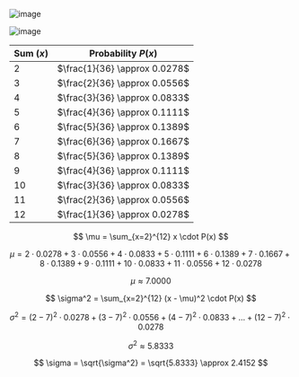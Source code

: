 
![image](https://github.com/user-attachments/assets/6c96bfc6-1451-4e52-9d18-ad138f723b67)

![image](https://github.com/user-attachments/assets/1ccdb43b-b65c-4b7a-980d-779587d2c164)

| Sum ($x$) | Probability $P(x)$ |
|-----------|----------------------|
| 2         | $\frac{1}{36} \approx 0.0278$ |
| 3         | $\frac{2}{36} \approx 0.0556$ |
| 4         | $\frac{3}{36} \approx 0.0833$ |
| 5         | $\frac{4}{36} \approx 0.1111$ |
| 6         | $\frac{5}{36} \approx 0.1389$ |
| 7         | $\frac{6}{36} \approx 0.1667$ |
| 8         | $\frac{5}{36} \approx 0.1389$ |
| 9         | $\frac{4}{36} \approx 0.1111$ |
| 10        | $\frac{3}{36} \approx 0.0833$ |
| 11        | $\frac{2}{36} \approx 0.0556$ |
| 12        | $\frac{1}{36} \approx 0.0278$ |

$$
\mu = \sum_{x=2}^{12} x \cdot P(x)
$$

$$
\mu = 2 \cdot 0.0278 + 3 \cdot 0.0556 + 4 \cdot 0.0833 + 5 \cdot 0.1111 + 6 \cdot 0.1389 + 7 \cdot 0.1667 + 8 \cdot 0.1389 + 9 \cdot 0.1111 + 10 \cdot 0.0833 + 11 \cdot 0.0556 + 12 \cdot 0.0278
$$

$$
\mu \approx 7.0000
$$

$$
\sigma^2 = \sum_{x=2}^{12} (x - \mu)^2 \cdot P(x)
$$

$$
\sigma^2 = (2 - 7)^2 \cdot 0.0278 + (3 - 7)^2 \cdot 0.0556 + (4 - 7)^2 \cdot 0.0833 + \ldots + (12 - 7)^2 \cdot 0.0278
$$

$$
\sigma^2 \approx 5.8333
$$

$$
\sigma = \sqrt{\sigma^2} = \sqrt{5.8333} \approx 2.4152
$$
